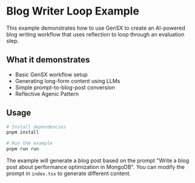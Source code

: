 # Blog Writer Loop Example

This example demonstrates how to use GenSX to create an AI-powered blog writing workflow that uses reflection to loop through an evaluation step. 

## What it demonstrates

- Basic GenSX workflow setup
- Generating long-form content using LLMs
- Simple prompt-to-blog-post conversion
- Reflective Agenic Pattern

## Usage

```bash
# Install dependencies
pnpm install

# Run the example
pnpm run run
```

The example will generate a blog post based on the prompt "Write a blog post about performance optimization in MongoDB". You can modify the prompt in `index.tsx` to generate different content.

